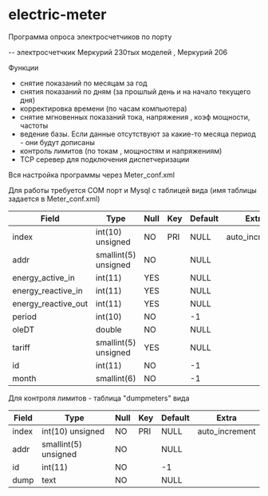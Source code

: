 # electric-meter

Программа опроса электросчетчиков по порту

-- электросчетчкик Меркурий 230тых моделей , Меркурий 206

Функции 
- снятие показаний по месяцам за год
- снятия показаний по дням (за прошлый день и на начало текущего дня)
- корректировка времени (по часам компьютера)
- снятие мгновенных показаний тока, напряжения , коэф мощности, частоты
- ведение базы. Если данные отсутствуют за какие-то месяца период - они будут дописаны
- контроль лимитов (по токам , мощностям и напряжениям)
- TCP серевер для подключения диспетчеризации

Вся настройка программы через Meter_conf.xml

Для работы требуется COM порт и Mysql с таблицей вида (имя таблицы задается в Meter_conf.xml)
  

 Field               | Type                 | Null | Key | Default | Extra          
---------------------|----------------------|------|-----|---------|----------------
 index               | int(10) unsigned     | NO   | PRI | NULL    | auto_increment 
 addr                | smallint(5) unsigned | NO   |     | NULL    |                
 energy_active_in    | int(11)              | YES  |     | NULL    |                
 energy_reactive_in  | int(11)              | YES  |     | NULL    |                
 energy_reactive_out | int(11)              | YES  |     | NULL    |                
 period              | int(10)              | NO   |     | -1      |                
 oleDT               | double               | NO   |     | NULL    |                
 tariff              | smallint(5) unsigned | YES  |     | NULL    |                
 id                  | int(11)              | NO   |     | -1      |                
 month               | smallint(6)          | NO   |     | -1      |                

Для контроля лимитов - таблица "dumpmeters" вида 

| Field | Type                 | Null | Key | Default | Extra          |
--------|----------------------|------|-----|---------|----------------|
| index | int(10) unsigned     | NO   | PRI | NULL    | auto_increment |
| addr  | smallint(5) unsigned | NO   |     | NULL    |                |
| id    | int(11)              | NO   |     | -1      |                |
| dump  | text                 | NO   |     | NULL    |                |


